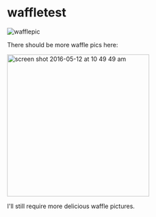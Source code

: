 # waffletest
![wafflepic](https://cloud.githubusercontent.com/assets/4775572/15188050/0c49343e-1761-11e6-8cb4-38480a2c7c5b.jpg)

There should be more waffle pics here:

<img width="332" alt="screen shot 2016-05-12 at 10 49 49 am" src="https://cloud.githubusercontent.com/assets/4775572/15222994/67675f5c-182f-11e6-821c-6eb4f59c9290.png">

I'll still require more delicious waffle pictures. 
